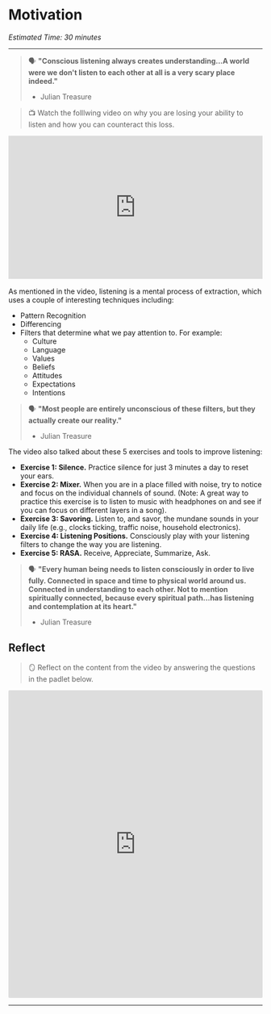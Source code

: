 # Motivation

*Estimated Time: 30 minutes*

---
> 🗣 **"Conscious listening always creates understanding...A world were we don't listen to each other at all is a very scary place indeed."**
> - Julian Treasure


> 📺 Watch the folllwing video on why you are losing your ability to listen and how you can counteract this loss.

<div style="position: relative; padding-bottom: 56.25%; height: 0;"><iframe src="https://www.youtube.com/embed/cSohjlYQI2A" title="YouTube video player" frameborder="0" allow="accelerometer; autoplay; clipboard-write; encrypted-media; gyroscope; picture-in-picture" allowfullscreen style="position: absolute; top: 0; left: 0; width: 100%; height: 100%;"></iframe></div>

<br>
As mentioned in the video, listening is a mental process of extraction, which uses a couple of interesting techniques including:

- Pattern Recognition
- Differencing
- Filters that determine what we pay attention to. For example:
  - Culture
  - Language
  - Values
  - Beliefs
  - Attitudes
  - Expectations
  - Intentions

> 🗣 **"Most people are entirely unconscious of these filters, but they actually create our reality."**
> - Julian Treasure

The video also talked about these 5 exercises and tools to improve listening:

- **Exercise 1: Silence.** Practice silence for just 3 minutes a day to reset your ears.
- **Exercise 2: Mixer.** When you are in a place filled with noise, try to notice and focus on the individual channels of sound. (Note: A great way to practice this exercise is to listen to music with headphones on and see if you can focus on different layers in a song).
- **Exercise 3: Savoring.** Listen to, and savor, the mundane sounds in your daily life (e.g., clocks ticking, traffic noise, household electronics).
- **Exercise 4: Listening Positions.** Consciously play with your listening filters to change the way you are listening.
- **Exercise 5: RASA.** Receive, Appreciate, Summarize, Ask.

> 🗣 **"Every human being needs to listen consciously in order to live fully. Connected in space and time to physical world around us. Connected in understanding to each other. Not to mention spiritually connected, because every spiritual path...has listening and contemplation at its heart."**
> - Julian Treasure

## Reflect

> 🪞 Reflect on the content from the video by answering the questions in the padlet below.

<div style="border:1px solid rgba(0,0,0,0.1);border-radius:2px;box-sizing:border-box;overflow:hidden;position:relative;width:100%;background:#F4F4F4"><iframe src="https://padlet.com/curriculumpad/effective-workplace-communication-se082iu51t6hto8n" frameborder="0" allow="camera;microphone;geolocation" style="width:100%;height:608px;display:block;padding:0;margin:0"></iframe></div>

---
